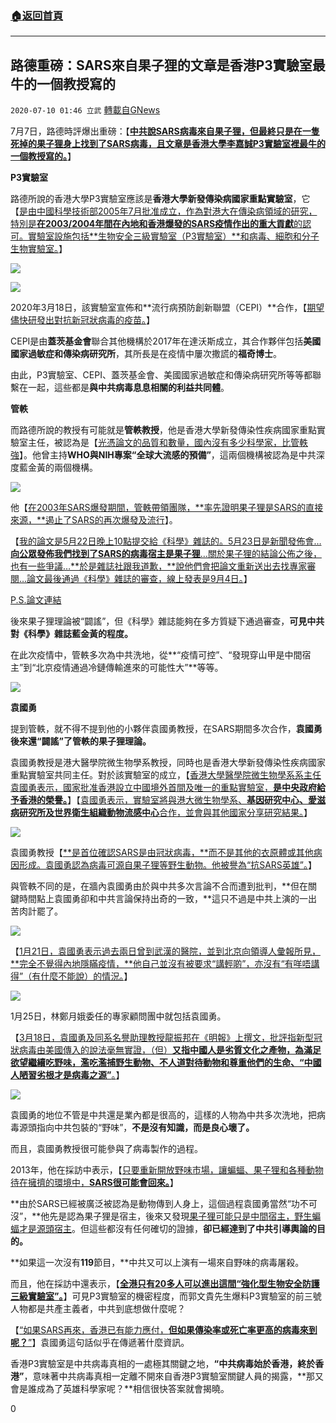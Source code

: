 ###  [:house:返回首頁](https://github.com/ourhimalayas/txt)
---

## 路德重磅：SARS來自果子狸的文章是香港P3實驗室最牛的一個教授寫的
`2020-07-10 01:46 立武` [轉載自GNews](https://gnews.org/zh-hant/259011/)

7月7日，路德時評爆出重磅：【**[中共說SARS病毒來自果子狸，但最終只是在一隻死掉的果子狸身上找到了SARS病毒，且文章是香港大學李嘉誠P3實驗室裡最牛的一個教授寫的。](https://www.youtube.com/watch?v=RdrKssREAKY)**】

**P3實驗室**

路德所說的香港大學P3實驗室應該是**香港大學新發傳染病國家重點實驗室**，它【[是由中國科學技術部2005年7月批准成立，作為對港大在傳染病領域的研究，特別是**在2003/2004年間在內地和香港爆發的SARS疫情作出的重大貢獻**的認可。實驗室設施包括**生物安全三級實驗室（P3實驗室）**和病毒、細胞和分子生物實驗室。](https://www.hku.hk/press/c_news_detail_20788.html)】

![](https://s3.amazonaws.com/gnews-media-offload/wp-content/uploads/2020/07/10011142/%E4%B8%8B%E8%BD%BD-11.png)

![](https://s3.amazonaws.com/gnews-media-offload/wp-content/uploads/2020/07/10011146/2png-1.png)

2020年3月18日，該實驗室宣佈和**流行病預防創新聯盟（CEPI）**合作，【[期望儘快研發出對抗新冠狀病毒的疫苗。](https://www.hku.hk/press/c_news_detail_20788.html)】

CEPI是由**蓋茨基金會**聯合其他機構於2017年在達沃斯成立，其合作夥伴包括**美國國家過敏症和傳染病研究所**，其所長是在疫情中屢次撒謊的**福奇博士**。

由此，P3實驗室、CEPI、蓋茨基金會、美國國家過敏症和傳染病研究所等等都聯繫在一起，這些都是**與中共病毒息息相關的利益共同體**。

**管軼**

而路德所說的教授有可能就是**管軼教授**，他是香港大學新發傳染性疾病國家重點實驗室主任，被認為是【[光憑論文的品質和數量，國內沒有多少科學家，比管軼強](https://www.medsci.cn/article/show_article.do?id=136a18e472ec)】。他曾主持**WHO與NIH專案“全球大流感的預備”**，這兩個機構被認為是中共深度藍金黃的兩個機構。

![](https://s3.amazonaws.com/gnews-media-offload/wp-content/uploads/2020/07/10011153/7494258-1.png)

他【[在2003年SARS爆發期間，管軼帶領團隊，**率先證明果子狸是SARS的直接來源，**遏止了SARS的再次爆發及流行](https://www.medsci.cn/article/show_article.do?id=136a18e472ec)】。

【[我的論文是5月22日晚上10點提交給《科學》雜誌的。5月23日是新聞發佈會…**向公眾發佈我們找到了SARS的病毒宿主是果子狸**…關於果子狸的結論公佈之後，也有一些爭議…**於是雜誌社跟我道歉，**說他們會把論文重新送出去找專家審閱…論文最後通過《科學》雜誌的審查，線上發表是9月4日。](https://new.qq.com/omn/20200121/20200121A0JRQH00.html)】

[P.S.論文連結](https://pubmed.ncbi.nlm.nih.gov/12958366/)

後來果子狸理論被“闢謠”，但《科學》雜誌能夠在多方質疑下通過審查，**可見中共對《科學》雜誌藍金黃的程度。**

在此次疫情中，管軼多次為中共洗地，從**“疫情可控”、“發現穿山甲是中間宿主”到“北京疫情通過冷鏈傳輸進來的可能性大”**等等。

![](https://s3.amazonaws.com/gnews-media-offload/wp-content/uploads/2020/07/10011204/233232%E8%BD%BD-1.png)

**袁國勇**

提到管軼，就不得不提到他的小夥伴袁國勇教授，在SARS期間多次合作，**袁國勇後來還“闢謠”了管軼的果子狸理論。**

袁國勇教授是港大醫學院微生物學系教授，同時也是香港大學新發傳染性疾病國家重點實驗室共同主任。對於該實驗室的成立，【[香港大學醫學院微生物學系系主任袁國勇表示，國家批准香港設立中國境外首間及唯一的重點實驗室，**是中央政府給予香港的榮譽。**](http://www.fmcoprc.gov.hk/chn/zt/ndhk/t169862.htm)】【[袁國勇表示，實驗室將與港大微生物學系、**基因研究中心、愛滋病研究所及世界衛生組織動物流感中心**合作，並會與其他國家分享研究結果。](http://www.fmcoprc.gov.hk/chn/zt/ndhk/t169862.htm)】

![](https://s3.amazonaws.com/gnews-media-offload/wp-content/uploads/2020/07/10011220/%E6%97%A0%E6%A0%87%E9%A2%98-8.jpg)

袁國勇教授【[**是首位確認SARS是由冠狀病毒，**而不是其他的衣原體或其他病因形成。袁國勇認為病毒可源自果子狸等野生動物。他被譽為“抗SARS英雄”。](https://zh.wikipedia.org/wiki/%E8%A2%81%E5%9C%8B%E5%8B%87)】

與管軼不同的是，在牆內袁國勇由於與中共多次言論不合而遭到批判，**但在關鍵時間點上袁國勇卻和中共言論保持出奇的一致，**這只不過是中共上演的一出苦肉計罷了。

![](https://s3.amazonaws.com/gnews-media-offload/wp-content/uploads/2020/07/10011227/%E4%B8%8B3342%E8%BD%BD-6.png)

【[1月21日，袁國勇表示過去兩日曾到武漢的醫院，並到北京向領導人彙報所見，**完全不覺得內地隱瞞疫情，**他自己並沒有被要求“講輕啲”，亦沒有“有咩唔講得”（有什麼不能說）的情況。](https://zh.wikipedia.org/wiki/%E8%A2%81%E5%9C%8B%E5%8B%87)】

![](https://s3.amazonaws.com/gnews-media-offload/wp-content/uploads/2020/07/10011233/2331%E8%BD%BD-2.png)

1月25日，林鄭月娥委任的專家顧問團中就包括袁國勇。

【[3月18日，袁國勇及同系名譽助理教授龍振邦在《明報》上撰文，批評指新型冠狀病毒由美國傳入的說法毫無實證，（但）**又指中國人是劣質文化之產物，**為滿足欲望繼續吃野味，濫吃濫捕野生動物、不人道對待動物和尊重他們的生命、**“中國人陋習劣根才是病毒之源”**。](https://zh.wikipedia.org/wiki/%E8%A2%81%E5%9C%8B%E5%8B%87)】

![](https://s3.amazonaws.com/gnews-media-offload/wp-content/uploads/2020/07/10011345/23%E8%BD%BD-3.png)

袁國勇的地位不管是中共還是業內都是很高的，這樣的人物為中共多次洗地，把病毒源頭指向中共包裝的“野味”，**不是沒有知識，而是良心壞了。**

而且，袁國勇教授很可能參與了病毒製作的過程。

2013年，他在採訪中表示，【[只要重新開放野味市場，讓蝙蝠、果子狸和各種動物待在擁擠的環境中，**SARS很可能會回來。**](http://www.china.com.cn/news/local/2013-02/26/content_28065922.htm)】

**由於SARS已經被廣泛被認為是動物傳到人身上，這個過程袁國勇當然“功不可沒”，**他先是認為果子狸是宿主，後來又發現[果子狸可能只是中間宿主，野生蝙蝠才是源頭宿主](http://www.cas.cn/xw/kjsm/gndt/200509/t20050930_1001762.shtml)。但這些都沒有任何確切的證據，**卻已經達到了中共引導輿論的目的。**

**如果這一次沒有****119****節目，**中共又可以上演有一場來自野味的病毒屠殺。

而且，他在採訪中還表示，【**[全港只有20多人可以進出這間“強化型生物安全防護三級實驗室”。](http://www.china.com.cn/news/local/2013-02/26/content_28065922.htm)**】可見P3實驗室的機密程度，而郭文貴先生爆料P3實驗室的前三號人物都是共產主義者，中共到底想做什麼呢？

【[“如果SARS再來，香港已有能力應付，**但如果傳染率或死亡率更高的病毒來到呢？**”](http://www.china.com.cn/news/local/2013-02/26/content_28065922.htm)】袁國勇這句話似乎在傳遞著什麼資訊。

香港P3實驗室是中共病毒真相的一處極其關鍵之地，**“中共病毒始於香港，終於香港”**，意味著中共病毒真相一定離不開來自香港P3實驗室關鍵人員的揭露，**那又會是誰成為了英雄科學家呢？**相信很快答案就會揭曉。

0
